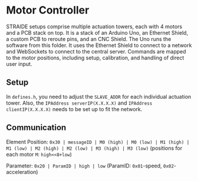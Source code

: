 # Motor Controller

STRAIDE setups comprise multiple actuation towers, each with 4 motors and a PCB stack on top.
It is a stack of an Arduino Uno, an Ethernet Shield, a custom PCB to reroute pins, and an CNC Shield.
The Uno runs the software from this folder.
It uses the Ethernet Shield to connect to a network and WebSockets to connect to the central server.
Commands are mapped to the motor positions, including setup, calibration, and handling of direct user input.

## Setup
In `defines.h`, you need to adjust the `SLAVE_ADDR` for each individual actuation tower. Also, the `IPAddress serverIP(X.X.X.X)` and `IPAddress clientIP(X.X.X.X)` needs to be set up to fit the network.

## Communication
Element Position: `0x30 | messageID | M0 (high) | M0 (low) | M1 (high) | M1 (low) | M2 (high) | M2 (low) | M3 (high) | M3 (low)` (positions for each motor `M`: `high<<8+low`) 

Parameter: `0x20 | ParamID | high | low` (ParamID: `0x01`-speed, `0x02`-acceleration)